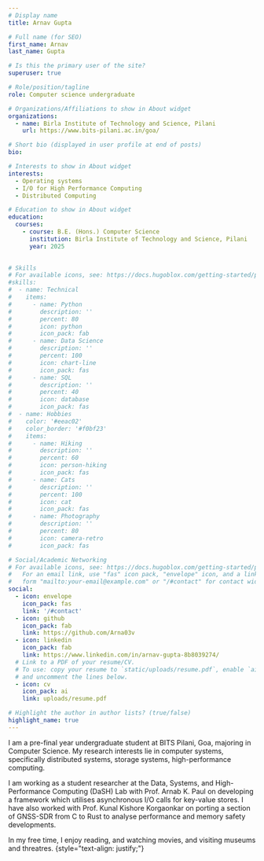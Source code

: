```yaml
---
# Display name
title: Arnav Gupta

# Full name (for SEO)
first_name: Arnav
last_name: Gupta

# Is this the primary user of the site?
superuser: true

# Role/position/tagline
role: Computer science undergraduate 

# Organizations/Affiliations to show in About widget
organizations:
  - name: Birla Institute of Technology and Science, Pilani
    url: https://www.bits-pilani.ac.in/goa/

# Short bio (displayed in user profile at end of posts)
bio:

# Interests to show in About widget
interests:
  - Operating systems
  - I/O for High Performance Computing
  - Distributed Computing

# Education to show in About widget
education:
  courses:
    - course: B.E. (Hons.) Computer Science
      institution: Birla Institute of Technology and Science, Pilani
      year: 2025
    

# Skills
# For available icons, see: https://docs.hugoblox.com/getting-started/page-builder/#icons
#skills:
#  - name: Technical
#    items:
#      - name: Python
#        description: ''
#        percent: 80
#        icon: python
#        icon_pack: fab
#      - name: Data Science
#        description: ''
#        percent: 100
#        icon: chart-line
#        icon_pack: fas
#      - name: SQL
#        description: ''
#        percent: 40
#        icon: database
#        icon_pack: fas
#  - name: Hobbies
#    color: '#eeac02'
#    color_border: '#f0bf23'
#    items:
#      - name: Hiking
#        description: ''
#        percent: 60
#        icon: person-hiking
#        icon_pack: fas
#      - name: Cats
#        description: ''
#        percent: 100
#        icon: cat
#        icon_pack: fas
#      - name: Photography
#        description: ''
#        percent: 80
#        icon: camera-retro
#        icon_pack: fas

# Social/Academic Networking
# For available icons, see: https://docs.hugoblox.com/getting-started/page-builder/#icons
#   For an email link, use "fas" icon pack, "envelope" icon, and a link in the
#   form "mailto:your-email@example.com" or "/#contact" for contact widget.
social:
  - icon: envelope
    icon_pack: fas
    link: '/#contact'
  - icon: github
    icon_pack: fab
    link: https://github.com/Arna03v
  - icon: linkedin
    icon_pack: fab
    link: https://www.linkedin.com/in/arnav-gupta-8b8039274/
  # Link to a PDF of your resume/CV.
  # To use: copy your resume to `static/uploads/resume.pdf`, enable `ai` icons in `params.yaml`,
  # and uncomment the lines below.
  - icon: cv
    icon_pack: ai
    link: uploads/resume.pdf

# Highlight the author in author lists? (true/false)
highlight_name: true
---
```


I am a pre-final year undergraduate student at BITS Pilani, Goa, majoring in Computer Science. My research interests lie in computer systems, specifically distributed systems, storage systems, high-performance computing.

I am working as a student researcher at the Data, Systems, and High-Performance Computing (DaSH) Lab with Prof. Arnab K. Paul on developing a framework which utilises asynchronous I/O calls for key-value stores. I have also worked with Prof. Kunal Kishore Korgaonkar on porting a section of GNSS-SDR from C to Rust to analyse performance and memory safety developments.

In my free time, I enjoy reading, and watching movies, and visiting museums and threatres.
{style="text-align: justify;"}
